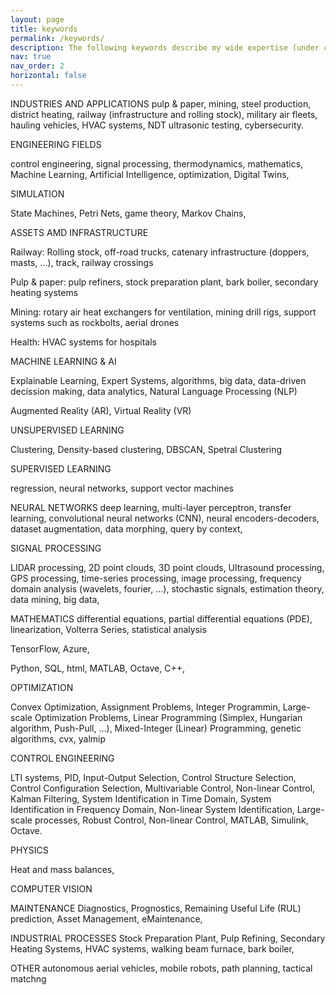 ```yaml
---
layout: page
title: keywords
permalink: /keywords/  
description: The following keywords describe my wide expertise (under construction)
nav: true
nav_order: 2
horizontal: false
---
```


INDUSTRIES AND APPLICATIONS
pulp & paper, mining, steel production, district heating, railway (infrastructure and rolling stock), military air fleets, hauling vehicles, HVAC systems, NDT ultrasonic testing, cybersecurity.

ENGINEERING FIELDS

 control engineering, signal processing, thermodynamics, mathematics, Machine Learning, Artificial Intelligence, optimization, Digital Twins, 

SIMULATION

State Machines, Petri Nets, game theory, Markov Chains, 

ASSETS AMD INFRASTRUCTURE

Railway: Rolling stock, off-road trucks, catenary infrastructure (doppers, masts, ...), track, railway crossings

Pulp & paper:  pulp refiners, stock preparation plant, bark boiler, secondary heating systems

Mining:  rotary air heat exchangers for ventilation, mining drill rigs, support systems such as rockbolts, aerial drones

Health: HVAC systems for hospitals


MACHINE LEARNING & AI

Explainable Learning, Expert Systems,  algorithms, big data, data-driven decission making, data analytics, Natural Language Processing (NLP)


Augmented Reality (AR), Virtual Reality (VR)


UNSUPERVISED LEARNING

Clustering, Density-based clustering, DBSCAN, Spetral Clustering

SUPERVISED LEARNING

regression, neural networks, support vector machines

NEURAL NETWORKS
deep learning, multi-layer perceptron, transfer learning, convolutional neural networks (CNN), neural encoders-decoders,  dataset augmentation, data morphing, query by context, 

SIGNAL PROCESSING

LIDAR processing, 2D point clouds, 3D point clouds, Ultrasound processing, GPS processing, time-series processing, image processing, frequency domain analysis (wavelets, fourier, ...), stochastic signals, estimation theory, data mining, big data, 

MATHEMATICS
differential equations, partial differential equations (PDE), linearization, Volterra Series, statistical analysis

TensorFlow, Azure, 

Python, SQL, html, MATLAB, Octave, C++, 


OPTIMIZATION

Convex Optimization, Assignment Problems, Integer Programmin, Large-scale Optimization Problems, Linear Programming (Simplex, Hungarian algorithm, Push-Pull, ...), Mixed-Integer (Linear) Programming, genetic algorithms, cvx, yalmip

CONTROL ENGINEERING

LTI systems, PID, Input-Output Selection, Control Structure Selection, Control Configuration Selection,  Multivariable Control, Non-linear Control, Kalman Filtering, System Identification in Time Domain, System Identification in Frequency Domain, Non-linear System Identification, Large-scale processes, Robust Control, Non-linear Control, MATLAB, Simulink, Octave. 

PHYSICS

Heat and mass balances, 

COMPUTER VISION

MAINTENANCE
Diagnostics, Prognostics, Remaining Useful Life (RUL) prediction, Asset Management, eMaintenance, 

INDUSTRIAL PROCESSES
Stock Preparation Plant, Pulp Refining, Secondary Heating Systems, HVAC systems, walking beam furnace, bark boiler, 

OTHER
autonomous aerial vehicles, mobile robots, path planning, tactical matchng